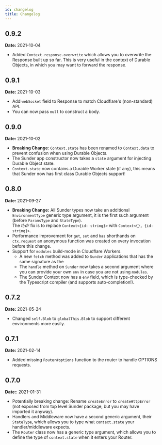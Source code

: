 ```yaml
---
id: changelog
title: Changelog
---
```

## 0.9.2
**Date:** 2021-10-04
* Added `Context.response.overwrite` which allows you to overwrite the Response built up so far.
  This is very useful in the context of Durable Objects, in which you may want to forward the response.

## 0.9.1
**Date:** 2021-10-03
* Add `webSocket` field to Response to match Cloudflare's (non-standard) API.
* You can now pass `null` to construct a body.

## 0.9.0
**Date:** 2021-10-02
* **Breaking Change**: `Context.state` has been renamed to `Context.data` to prevent confusion when using Durable Objects.
* The Sunder app constructor now takes a `state` argument for injecting Durable Object state.
* `Context.state` now contains a Durable Worker state (if any), this means that Sunder now has first class Durable Objects support!

## 0.8.0
**Date:** 2021-09-27

* **Breaking Change:** All Sunder types now take an additional `EnvironmentType` generic type argument, it is the first such argument (before `ParamsType` and `StateType`).  
    The *tl;dr* fix is to replace `Context<{id: string}>` with `Context<{}, {id: string}>`.
* Performance improvement for `get`, `set` and `has` shorthands on `ctx.request` an anonymous function was created on every invocation before this change.
* Support for `modules` build-mode in Cloudflare Workers.
  * A new `fetch` method was added to `Sunder` applications that has the same signature as the 
  * The `handle` method on `Sunder` now takes a second argument where you can provide your own `env` in case you are not using `modules`.
  * The Sunder Context now has a `env` field, which is type-checked by the Typescript compiler (and supports auto-completion!). 

## 0.7.2
**Date:** 2021-05-24

* Changed `self.Blob` to `globalThis.Blob` to support different environments more easily.

## 0.7.1
**Date:** 2021-02-14

* Added missing `Router#options` function to the router to handle OPTIONS requests.


## 0.7.0
**Date:**: 2021-01-31

* Potentially breaking change: Rename `createError` to `createHttpError` (not exposed from top level Sunder package, but you may have imported it anyway).
* Handlers and Middleware now have a second generic argument, their `StateType`, which allows you to type what `context.state` your handler/middleware expects.
* The `Router` class now has a generic type argument, which allows you to define the type of `context.state` when it enters your Router.
